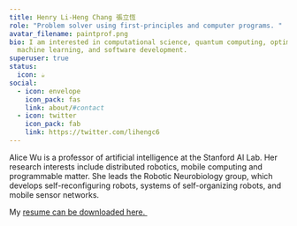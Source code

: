 ```yaml
---
title: Henry Li-Heng Chang 張立恆
role: "Problem solver using first-principles and computer programs. "
avatar_filename: paintprof.png
bio: I am interested in computational science, quantum computing, optimization,
  machine learning, and software development.
superuser: true
status:
  icon: ☕️
social:
  - icon: envelope
    icon_pack: fas
    link: about/#contact
  - icon: twitter
    icon_pack: fab
    link: https://twitter.com/lihengc6
---
```

Alice Wu is a professor of artificial intelligence at the Stanford AI Lab. Her research interests include distributed robotics, mobile computing and programmable matter. She leads the Robotic Neurobiology group, which develops self-reconfiguring robots, systems of self-organizing robots, and mobile sensor networks.

﻿My [resume can be downloaded here.
](https://docs.google.com/document/d/1ZwTOH-pYl0cPABtMvGqdrAC_5G-ur2v6CyFGbklBtDQ/edit?usp=sharing)﻿ 
